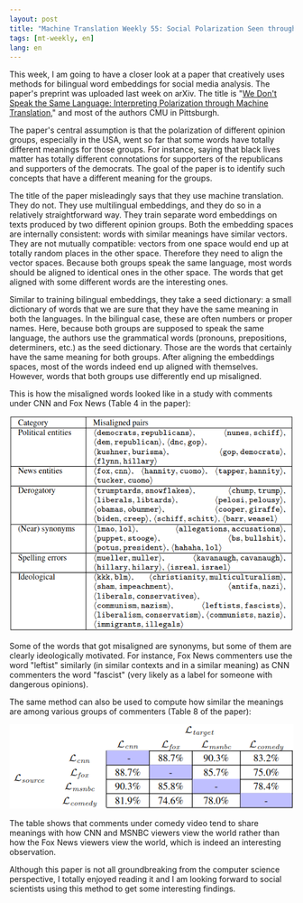 ```yaml
---
layout: post
title: "Machine Translation Weekly 55: Social Polarization Seen through Word Embeddings"
tags: [mt-weekly, en]
lang: en
---
```


This week, I am going to have a closer look at a paper that creatively uses
methods for bilingual word embeddings for social media analysis. The paper's
preprint was uploaded last week on arXiv. The title is "[We Don't Speak the
Same Language: Interpreting Polarization through Machine
Translation](https://arxiv.org/abs/2010.02339)," and most of the authors CMU in
Pittsburgh.

The paper's central assumption is that the polarization of different opinion
groups, especially in the USA, went so far that some words have totally
different meanings for those groups. For instance, saying that black lives
matter has totally different connotations for supporters of the republicans and
supporters of the democrats. The goal of the paper is to identify such concepts
that have a different meaning for the groups.

The title of the paper misleadingly says that they use machine translation.
They do not. They use multilingual embeddings, and they do so in a relatively
straightforward way. They train separate word embeddings on texts produced by
two different opinion groups. Both the embedding spaces are internally
consistent: words with similar meanings have similar vectors. They are not
mutually compatible: vectors from one space would end up at totally random
places in the other space. Therefore they need to align the vector spaces.
Because both groups speak the same language, most words should be aligned to
identical ones in the other space. The words that get aligned with some
different words are the interesting ones.

Similar to training bilingual embeddings, they take a seed dictionary: a small
dictionary of words that we are sure that they have the same meaning in both
the languages. In the bilingual case, these are often numbers or proper names.
Here, because both groups are supposed to speak the same language, the authors
use the grammatical words (pronouns, prepositions, determiners, etc.) as the
seed dictionary. Those are the words that certainly have the same meaning for
both groups. After aligning the embeddings spaces, most of the words indeed end
up aligned with themselves. However, words that both groups use differently end
up misaligned.

This is how the misaligned words looked like in a study with comments under CNN
and Fox News (Table 4 in the paper):

![Misaligned words](/assets/MT-Weekly-55/words.png)

Some of the words that got misaligned are synonyms, but some of them are
clearly ideologically motivated. For instance, Fox News commenters use the word
"leftist" similarly (in similar contexts and in a similar meaning) as CNN
commenters the word "fascist" (very likely as a label for someone with
dangerous opinions).

The same method can also be used to compute how similar the meanings are among
various groups of commenters (Table 8 of the paper):

![Comparing different comment sources](/assets/MT-Weekly-55/sources.png)

The table shows that comments under comedy video tend to share meanings with
how CNN and MSNBC viewers view the world rather than how the Fox News viewers
view the world, which is indeed an interesting observation.

Although this paper is not all groundbreaking from the computer science
perspective, I totally enjoyed reading it and I am looking forward to social
scientists using this method to get some interesting findings.
